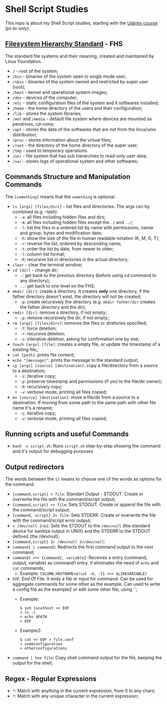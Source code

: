 # Shell Script Studies
This repo is about my Shell Script studies, starting with the [Udemy course](https://www.udemy.com/course/shell-scripting-para-administradores-de-sistemas/) (pt-br only).

## [Filesystem Hierarchy Standard](https://en.wikipedia.org/wiki/Filesystem_Hierarchy_Standard) - FHS



The standard file systems and their meaning, created and maintained by Linux Foundation. 
  - `/` - root of the system;
  - `/bin` - binaries of the system open to single mode user;
  - `/sbin` - binaries of the system owned and restricted by super user (root);
  - `/boot` - kernel and operational system images;
  - `/dev` - devices of the computer;
  - `/etc` - static configuration files of the system and it softwares installed;
  - `/home` - the home directory of the users and their configuration;
  - `/lib` - stores the system libraries;
  - `/mnt` and `/media` - default file system where devices are mounted as pendrives, cd-roms;
  - `/opt` - stores the data of the softwares that are not from the linux/unix distribution;
  - `/proc` - stores information about the virtual files;
  - `/root` - the directory of the home directory of the super user;
  - `/tmp` - used to temporary operations
  - `/usr` - file system that has sub hierarchies to read-only user data;
  - `/var` - stores logs of operational system and other softwares;


## Commands Structure and Manipulation Commands

The `[something]` means that the `something` is optional.

  - `ls [args] [files/dirs]` - list files and directories. The args can by combined (e.g. -lash):
    - `-a`: all files including hidden files and dirs;
    - `-A`: all files including hidden files except the `./` and `../`;
    - `-l`: list the files in a ordered list by name with permissions, owner and group, bytes and modification date;
    - `-h`: show the size of the file in human readable notation (K, M, G, T);
    - `-r`: reverse the list, ordered by descending name;
    - `-t`: order the list by date, from newer to older;
    - `-l`: column list format;
    - `-R`: recursive list in directories in the actual directory;
  - `clear` - clear the terminal window;
  - `cd [dir]` - change dir;
    - `-`: get back to the previous directory (before using cd command to any directory);
    - `..`: get back to one level on the FHS;
  - `mkdir [dir]`: create a directory. It creates __only__ one directory, if the father directory doesn't exist, the directory will not be created;
    - `-p`: create recursively the directory (e.g. `mkdir father/dir` creates the father directory and the dir);
  - `rmdir [dir]`: remove a directory, if not empty;
    - `-p`: remove recursively the dir, if not empty;
  - `rm [args] [files/dirs]`: removes the files or diretories specified;
    - `-f`: force deletion;
    - `-r`: recursive deletion;
    - `-i`: interative deletion, asking for confirmation one by one;
  - `touch [args] [file]`: creates a empty file, or update the timestamp of a existing file;;
  - `cat [path]`: prints file content;
  - `echo "[message]"`: prints the message to the standard output;
  - `cp [args] [source] [destination]`: copy a file/directory from a source to a destination;
    - `-i`: iterative copy;
    - `-p`: preserve timestamp and permissions (if you're the file/dir owner);
    - `-R`: recursively copy;
    - `-v`: verbose mode, printing all files copied;
  - `mv [source] [destination]`: move a file/dir from a source to a destination. If moving from some path to the same path with other file name it's  a rename;
    - `-i`: iterative copy;
    - `-v`: verbose mode, printing all files copied;

## Running scripts and useful Commands
  - `bash -x script.sh`: Runs `script.sh` step-by-step showing the command and it's output for debugging purposes

## Output redirectors 
  The words between the `{}` means to choose one of the words as options for the command.
  - `{command,script} > file`: Standart Output - STDOUT. Create or overwrite the file with the command/script output;
  - `{command,script} >> file`: Sets STDOUT. Create or append the file with the command/script output;
  - `{command, script} 2> file`: Sets STDERR. Create or overwrite the file with the command/script error output;
  - `> /dev/null 2>&1`: Sets the STDOUT to the `/dev/null` (the standard device for sanitize output in UNIX) and the STDERR to the STDOUT defined (the /dev/null);
  - `{command,script} 1> /dev/null 2>/dev/null`: 
  - `command1 | command2`: Redirects the first command output to the next command;
  - `command1 <<< {command2, variable}`: Receives a entry (command, output, variable) as command1 entry. It eliminates the need of `echo` and `cat` commands;
    - Example: `COLUMN_HOSTNAME=$(cut -d, -f1 <<< $LINEVARIABLE)`
  - `EOF`: End Of File. It ends a file or input for command. Can be used for aggregate commands for some other as the example. Can used to write a config file as the example2 or edit some other file, using ``;
    - Example:
    
          $ ssh localhost << EOF
          > ls -l
          > echo $PATH
          > EOF

    - Example2: 
    
		  $ cat << EOF > file.conf
		  > someconfiguration
		  > otherconfigurations

  - `command | tee file`: Copy shell command output for the file, keeping the output for the shell;

## Regex - Regular Expressions
  - `*`: Match with anything in the current expression, from 0 to any chars;
  - `?`: Match with any unique character in the current expression;

